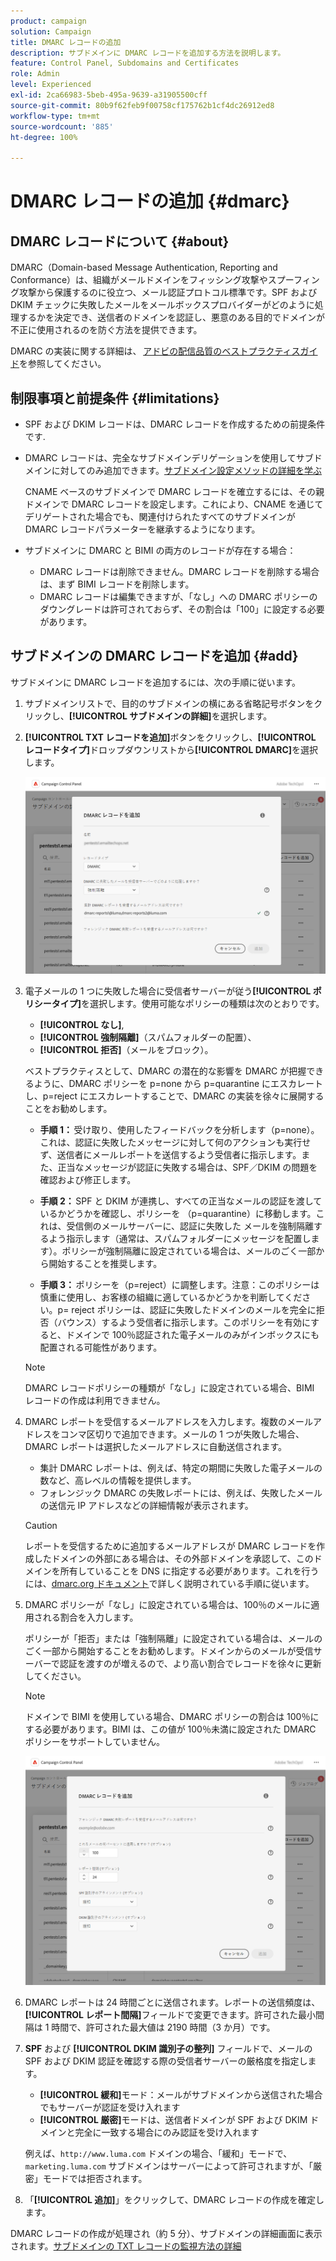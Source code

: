 ```yaml
---
product: campaign
solution: Campaign
title: DMARC レコードの追加
description: サブドメインに DMARC レコードを追加する方法を説明します。
feature: Control Panel, Subdomains and Certificates
role: Admin
level: Experienced
exl-id: 2ca66983-5beb-495a-9639-a31905500cff
source-git-commit: 80b9f62feb9f00758cf175762b1cf4dc26912ed8
workflow-type: tm+mt
source-wordcount: '885'
ht-degree: 100%

---
```


# DMARC レコードの追加 {#dmarc}

## DMARC レコードについて {#about}

DMARC（Domain-based Message Authentication, Reporting and Conformance）は、組織がメールドメインをフィッシング攻撃やスプーフィング攻撃から保護するのに役立つ、メール認証プロトコル標準です。SPF および DKIM チェックに失敗したメールをメールボックスプロバイダーがどのように処理するかを決定でき、送信者のドメインを認証し、悪意のある目的でドメインが不正に使用されるのを防ぐ方法を提供できます。

DMARC の実装に関する詳細は、 [アドビの配信品質のベストプラクティスガイド](https://experienceleague.adobe.com/docs/deliverability-learn/deliverability-best-practice-guide/additional-resources/technotes/implement-dmarc.html?lang=ja)を参照してください。

## 制限事項と前提条件 {#limitations}

* SPF および DKIM レコードは、DMARC レコードを作成するための前提条件です.
* DMARC レコードは、完全なサブドメインデリゲーションを使用してサブドメインに対してのみ追加できます。[サブドメイン設定メソッドの詳細を学ぶ](subdomains-branding.md#subdomain-delegation-methods)

  CNAME ベースのサブドメインで DMARC レコードを確立するには、その親ドメインで DMARC レコードを設定します。これにより、CNAME を通じてデリゲートされた場合でも、関連付けられたすべてのサブドメインが DMARC レコードパラメーターを継承するようになります。

* サブドメインに DMARC と BIMI の両方のレコードが存在する場合：
   * DMARC レコードは削除できません。DMARC レコードを削除する場合は、まず BIMI レコードを削除します。
   * DMARC レコードは編集できますが、「なし」への DMARC ポリシーのダウングレードは許可されておらず、その割合は「100」に設定する必要があります。

## サブドメインの DMARC レコードを追加 {#add}

サブドメインに DMARC レコードを追加するには、次の手順に従います。

1. サブドメインリストで、目的のサブドメインの横にある省略記号ボタンをクリックし、**[!UICONTROL サブドメインの詳細]**&#x200B;を選択します。

1. **[!UICONTROL TXT レコードを追加]**&#x200B;ボタンをクリックし、**[!UICONTROL レコードタイプ]**&#x200B;ドロップダウンリストから&#x200B;**[!UICONTROL DMARC]**&#x200B;を選択します。

   ![](assets/dmarc-add.png)

1. 電子メールの 1 つに失敗した場合に受信者サーバーが従う&#x200B;**[!UICONTROL ポリシータイプ]**&#x200B;を選択します。使用可能なポリシーの種類は次のとおりです。

   * **[!UICONTROL なし]**,
   * **[!UICONTROL 強制隔離]**（スパムフォルダーの配置）、
   * **[!UICONTROL 拒否]**（メールをブロック）。

   ベストプラクティスとして、DMARC の潜在的な影響を DMARC が把握できるように、DMARC ポリシーを p=none から p=quarantine にエスカレートし、p=reject にエスカレートすることで、DMARC の実装を徐々に展開することをお勧めします。

   * **手順 1：** 受け取り、使用したフィードバックを分析します（p=none）。これは、認証に失敗したメッセージに対して何のアクションも実行せず、送信者にメールレポートを送信するよう受信者に指示します。また、正当なメッセージが認証に失敗する場合は、SPF／DKIM の問題を確認および修正します。

   * **手順 2：** SPF と DKIM が連携し、すべての正当なメールの認証を渡しているかどうかを確認し、ポリシーを （p=quarantine）に移動します。これは、受信側のメールサーバーに、認証に失敗した メールを強制隔離するよう指示します（通常は、スパムフォルダーにメッセージを配置します）。ポリシーが強制隔離に設定されている場合は、メールのごく一部から開始することを推奨します。

   * **手順 3：** ポリシーを（p=reject）に調整します。注意：このポリシーは慎重に使用し、お客様の組織に適しているかどうかを判断してください。p= reject ポリシーは、認証に失敗したドメインのメールを完全に拒否（バウンス）するよう受信者に指示します。このポリシーを有効にすると、ドメインで 100％認証された電子メールのみがインボックスにも配置される可能性があります。

   >[!NOTE]
   >
   > DMARC レコードポリシーの種類が「なし」に設定されている場合、BIMI レコードの作成は利用できません。

1. DMARC レポートを受信するメールアドレスを入力します。複数のメールアドレスをコンマ区切りで追加できます。メールの 1 つが失敗した場合、DMARC レポートは選択したメールアドレスに自動送信されます。

   * 集計 DMARC レポートは、例えば、特定の期間に失敗した電子メールの数など、高レベルの情報を提供します。
   * フォレンジック DMARC の失敗レポートには、例えば、失敗したメールの送信元 IP アドレスなどの詳細情報が表示されます。

   >[!CAUTION]
   >
   >レポートを受信するために追加するメールアドレスが DMARC レコードを作成したドメインの外部にある場合は、その外部ドメインを承認して、このドメインを所有していることを DNS に指定する必要があります。これを行うには、[dmarc.org ドキュメント](https://dmarc.org/2015/08/receiving-dmarc-reports-outside-your-domain)で詳しく説明されている手順に従います。

1. DMARC ポリシーが「なし」に設定されている場合は、100％のメールに適用される割合を入力します。

   ポリシーが「拒否」または「強制隔離」に設定されている場合は、メールのごく一部から開始することをお勧めします。ドメインからのメールが受信サーバーで認証を渡すのが増えるので、より高い割合でレコードを徐々に更新してください。

   >[!NOTE]
   >
   >ドメインで BIMI を使用している場合、DMARC ポリシーの割合は 100％にする必要があります。BIMI は、この値が 100％未満に設定された DMARC ポリシーをサポートしていません。

   ![](assets/dmarc-add2.png)

1. DMARC レポートは 24 時間ごとに送信されます。レポートの送信頻度は、**[!UICONTROL レポート間隔]**&#x200B;フィールドで変更できます。許可された最小間隔は 1 時間で、許可された最大値は 2190 時間（3 か月）です。

1. **SPF** および **[!UICONTROL DKIM 識別子の整列]** フィールドで、メールの SPF および DKIM 認証を確認する際の受信者サーバーの厳格度を指定します。

   * **[!UICONTROL 緩和]**&#x200B;モード：メールがサブドメインから送信された場合でもサーバーが認証を受け入れます
   * **[!UICONTROL 厳密]**&#x200B;モードは、送信者ドメインが SPF および DKIM ドメインと完全に一致する場合にのみ認証を受け入れます

   例えば、`http://www.luma.com` ドメインの場合、「緩和」モードで、`marketing.luma.com` サブドメインはサーバーによって許可されますが、「厳密」モードでは拒否されます。

1. 「**[!UICONTROL 追加]**」をクリックして、DMARC レコードの作成を確定します。

DMARC レコードの作成が処理され（約 5 分）、サブドメインの詳細画面に表示されます。[サブドメインの TXT レコードの監視方法の詳細](gs-txt-records.md#monitor)
